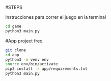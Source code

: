 #STEPS

Instrucciones para correr el juego en la terminal

```sh
cd game
python3 main.py
```
#App project frec.

```sh
git clone
cd app
python3 -m venv env
source env/bin/activate
pip3 install -r app/requirements.txt
python3 main.py
```


